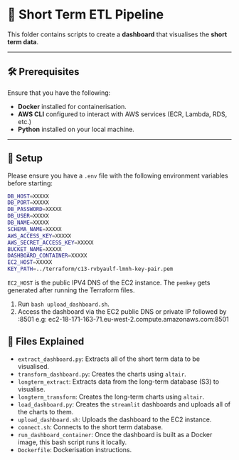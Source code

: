 # 🚀 Short Term ETL Pipeline

This folder contains scripts to create a **dashboard** that visualises the **short term data**.

---

## 🛠️ Prerequisites

Ensure that you have the following:
- **Docker** installed for containerisation.
- **AWS CLI** configured to interact with AWS services (ECR, Lambda, RDS, etc.)
- **Python** installed on your local machine. 
---

## 📂 Setup

Please ensure you have a `.env` file with the following environment variables before starting:

```bash
DB_HOST=XXXXX
DB_PORT=XXXXX
DB_PASSWORD=XXXXX
DB_USER=XXXXX
DB_NAME=XXXXX
SCHEMA_NAME=XXXXX
AWS_ACCESS_KEY=XXXXX
AWS_SECRET_ACCESS_KEY=XXXXX
BUCKET_NAME=XXXXX
DASHBOARD_CONTAINER=XXXXX
EC2_HOST=XXXXX
KEY_PATH=../terraform/c13-rvbyaulf-lmnh-key-pair.pem
```
`EC2_HOST` is the public IPV4 DNS of the EC2 instance.
The `pemkey` gets generated after running the Terraform files.

1. Run `bash upload_dashboard.sh`.
2. Access the dashboard via the EC2 public DNS or private IP followed by :8501 e.g:
ec2-18-171-163-71.eu-west-2.compute.amazonaws.com:8501


## 📄 Files Explained
- `extract_dashboard.py`: Extracts all of the short term data to be visualised.
- `transform_dashboard.py`: Creates the charts using `altair`.
- `longterm_extract`: Extracts data from the long-term database (S3) to visualise.
- `longterm_transform`: Creates the long-term charts using `altair`.
- `load_dashboard.py`: Creates the `streamlit` dashboards and uploads all of the charts to them.
- `upload_dashboard.sh`: Uploads the dashboard to the EC2 instance.
- `connect.sh`: Connects to the short term database.
- `run_dashboard_container`: Once the dashboard is built as a Docker image, this bash script runs it locally.
- `Dockerfile`: Dockerisation instructions.


